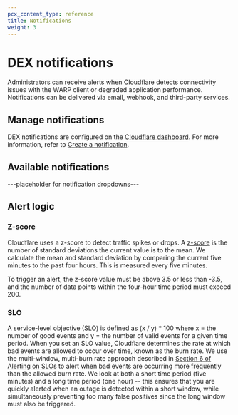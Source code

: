 ```yaml
---
pcx_content_type: reference
title: Notifications
weight: 3
---
```


# DEX notifications

Administrators can receive alerts when Cloudflare detects connectivity issues with the WARP client or degraded application performance. Notifications can be delivered via email, webhook, and third-party services.

## Manage notifications

DEX notifications are configured on the [Cloudflare dashboard](https://dash.cloudflare.com/). For more information, refer to [Create a notification](/notifications/get-started/#create-a-notification).

## Available notifications

---placeholder for notification dropdowns---

## ​​Alert logic

### Z-score

Cloudflare uses a z-score to detect traffic spikes or drops. A [z-score](https://en.wikipedia.org/wiki/Standard_score) is the number of standard deviations the current value is to the mean. We calculate the mean and standard deviation by comparing the current five minutes to the past four hours. This is measured every five minutes.

To trigger an alert, the z-score value must be above 3.5 or less than -3.5, and the number of data points within the four-hour time period must exceed 200.

### SLO

A service-level objective (SLO) is defined as (x / y) * 100 where x = the number of good events and y = the number of valid events for a given time period. When you set an SLO value, Cloudflare determines the rate at which bad events are allowed to occur over time, known as the burn rate. We use the multi-window, multi-burn rate approach described in [Section 6 of Alerting on SLOs](https://sre.google/workbook/alerting-on-slos/) to alert when bad events are occurring more frequently than the allowed burn rate. We look at both a short time period (five minutes) and a long time period (one hour) -- this ensures that you are quickly alerted when an outage is detected within a short window, while simultaneously preventing too many false positives since the long window must also be triggered.
